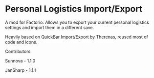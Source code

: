 # Personal Logistics Import/Export
A mod for Factorio. Allows you to export your current personal logistics settings and import them in a different save.

Heavily based on [QuickBar Import/Export by Therenas](https://mods.factorio.com/mod/quickbarimportexport), reused most of code and icons.

Contributors:

Sunnova - 1.1.0

JanSharp - 1.1.1

